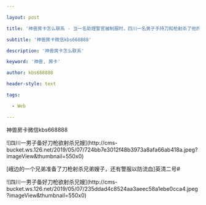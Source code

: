 ---
layout: post
title: '神兽房卡怎么联系 - 当一名助理警官被制服时，四川一名男子手持刀和枪射杀了他的兄弟和嫂子。'
subtitle: '神兽房卡微信kbs668888'
description: '神兽房卡怎么联系'
keyword: '神兽, 房卡'
author: kbs668888
header-style: text
tags:
  - Web
---
神兽房卡微信kbs668888

![四川一男子备好刀枪欲射杀兄嫂](http://cms-
bucket.ws.126.net/2019/05/07/724bb7e3012f48b3973a8afa66ab418a.jpeg?imageView&thumbnail=550x0)

[峨边的一个兄弟准备了刀枪射杀兄弟嫂子，还有警服以防流血]英清二号#

![四川一男子备好刀枪欲射杀兄嫂](http://cms-
bucket.ws.126.net/2019/05/07/235ddad4c8524aa3aeec58a1ebe0cca4.jpeg?imageView&thumbnail=550x0)  

